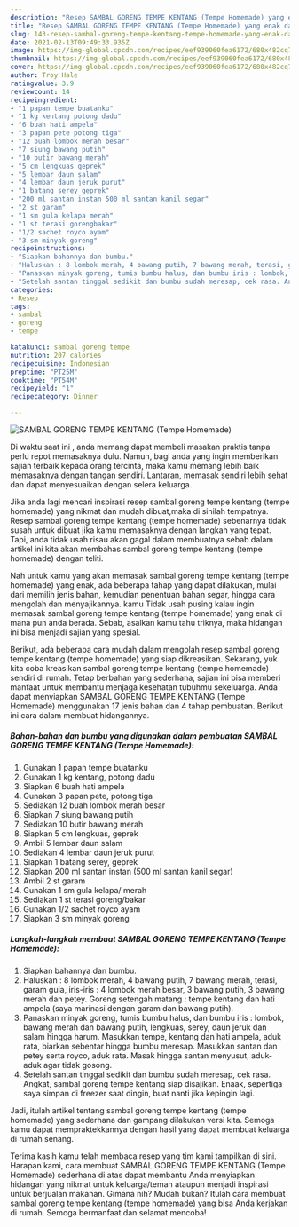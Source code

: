 ```yaml
---
description: "Resep SAMBAL GORENG TEMPE KENTANG (Tempe Homemade) yang enak dan Mudah Dibuat"
title: "Resep SAMBAL GORENG TEMPE KENTANG (Tempe Homemade) yang enak dan Mudah Dibuat"
slug: 143-resep-sambal-goreng-tempe-kentang-tempe-homemade-yang-enak-dan-mudah-dibuat
date: 2021-02-13T09:49:33.935Z
image: https://img-global.cpcdn.com/recipes/eef939060fea6172/680x482cq70/sambal-goreng-tempe-kentang-tempe-homemade-foto-resep-utama.jpg
thumbnail: https://img-global.cpcdn.com/recipes/eef939060fea6172/680x482cq70/sambal-goreng-tempe-kentang-tempe-homemade-foto-resep-utama.jpg
cover: https://img-global.cpcdn.com/recipes/eef939060fea6172/680x482cq70/sambal-goreng-tempe-kentang-tempe-homemade-foto-resep-utama.jpg
author: Troy Hale
ratingvalue: 3.9
reviewcount: 14
recipeingredient:
- "1 papan tempe buatanku"
- "1 kg kentang potong dadu"
- "6 buah hati ampela"
- "3 papan pete potong tiga"
- "12 buah lombok merah besar"
- "7 siung bawang putih"
- "10 butir bawang merah"
- "5 cm lengkuas geprek"
- "5 lembar daun salam"
- "4 lembar daun jeruk purut"
- "1 batang serey geprek"
- "200 ml santan instan 500 ml santan kanil segar"
- "2 st garam"
- "1 sm gula kelapa merah"
- "1 st terasi gorengbakar"
- "1/2 sachet royco ayam"
- "3 sm minyak goreng"
recipeinstructions:
- "Siapkan bahannya dan bumbu."
- "Haluskan : 8 lombok merah, 4 bawang putih, 7 bawang merah, terasi, garam gula, iris-iris : 4 lombok merah besar, 3 bawang putih, 3 bawang merah dan petey. Goreng setengah matang : tempe kentang dan hati ampela (saya marinasi dengan garam dan bawang putih)."
- "Panaskan minyak goreng, tumis bumbu halus, dan bumbu iris : lombok, bawang merah dan bawang putih, lengkuas, serey, daun jeruk dan salam hingga harum. Masukkan tempe, kentang dan hati ampela, aduk rata, biarkan sebentar hingga bumbu meresap. Masukkan santan dan petey serta royco, aduk rata. Masak hingga santan menyusut, aduk-aduk agar tidak gosong."
- "Setelah santan tinggal sedikit dan bumbu sudah meresap, cek rasa. Angkat, sambal goreng tempe kentang siap disajikan. Enaak, sepertiga saya simpan di freezer saat dingin, buat nanti jika kepingin lagi."
categories:
- Resep
tags:
- sambal
- goreng
- tempe

katakunci: sambal goreng tempe 
nutrition: 207 calories
recipecuisine: Indonesian
preptime: "PT25M"
cooktime: "PT54M"
recipeyield: "1"
recipecategory: Dinner

---
```



![SAMBAL GORENG TEMPE KENTANG (Tempe Homemade)](https://img-global.cpcdn.com/recipes/eef939060fea6172/680x482cq70/sambal-goreng-tempe-kentang-tempe-homemade-foto-resep-utama.jpg)

Di waktu  saat ini , anda memang dapat membeli masakan praktis tanpa perlu repot memasaknya dulu. Namun, bagi anda yang ingin memberikan sajian terbaik kepada orang tercinta, maka kamu memang lebih baik memasaknya dengan tangan sendiri. Lantaran, memasak sendiri lebih sehat dan dapat menyesuaikan dengan selera keluarga.

Jika anda lagi mencari inspirasi resep sambal goreng tempe kentang (tempe homemade) yang nikmat dan mudah dibuat,maka di sinilah tempatnya. Resep sambal goreng tempe kentang (tempe homemade)  sebenarnya tidak susah untuk dibuat jika kamu memasaknya dengan langkah yang tepat. Tapi, anda tidak usah risau akan gagal dalam membuatnya 
sebab dalam artikel ini kita akan membahas sambal goreng tempe kentang (tempe homemade) dengan teliti.  



Nah untuk kamu yang akan memasak sambal goreng tempe kentang (tempe homemade) yang enak, ada beberapa tahap yang dapat dilakukan, mulai dari memilih jenis bahan, kemudian penentuan bahan segar, hingga cara mengolah dan menyajikannya. kamu Tidak usah pusing kalau ingin memasak sambal goreng tempe kentang (tempe homemade) yang enak di mana pun anda berada. Sebab, asalkan kamu  tahu triknya, maka hidangan ini bisa menjadi sajian yang spesial.

Berikut, ada beberapa cara mudah dalam mengolah resep sambal goreng tempe kentang (tempe homemade) yang siap dikreasikan. Sekarang, yuk kita coba kreasikan sambal goreng tempe kentang (tempe homemade) sendiri di rumah. Tetap berbahan yang sederhana, sajian ini bisa memberi manfaat untuk membantu menjaga kesehatan tubuhmu sekeluarga. Anda dapat menyiapkan SAMBAL GORENG TEMPE KENTANG (Tempe Homemade) menggunakan 17 jenis bahan dan 4 tahap pembuatan. Berikut ini cara dalam membuat hidangannya.

<!--inarticleads1-->

##### Bahan-bahan dan bumbu yang digunakan dalam pembuatan SAMBAL GORENG TEMPE KENTANG (Tempe Homemade):

1. Gunakan 1 papan tempe buatanku
1. Gunakan 1 kg kentang, potong dadu
1. Siapkan 6 buah hati ampela
1. Gunakan 3 papan pete, potong tiga
1. Sediakan 12 buah lombok merah besar
1. Siapkan 7 siung bawang putih
1. Sediakan 10 butir bawang merah
1. Siapkan 5 cm lengkuas, geprek
1. Ambil 5 lembar daun salam
1. Sediakan 4 lembar daun jeruk purut
1. Siapkan 1 batang serey, geprek
1. Siapkan 200 ml santan instan (500 ml santan kanil segar)
1. Ambil 2 st garam
1. Gunakan 1 sm gula kelapa/ merah
1. Sediakan 1 st terasi goreng/bakar
1. Gunakan 1/2 sachet royco ayam
1. Siapkan 3 sm minyak goreng




<!--inarticleads2-->

##### Langkah-langkah membuat SAMBAL GORENG TEMPE KENTANG (Tempe Homemade):

1. Siapkan bahannya dan bumbu.
1. Haluskan : 8 lombok merah, 4 bawang putih, 7 bawang merah, terasi, garam gula, iris-iris : 4 lombok merah besar, 3 bawang putih, 3 bawang merah dan petey. Goreng setengah matang : tempe kentang dan hati ampela (saya marinasi dengan garam dan bawang putih).
1. Panaskan minyak goreng, tumis bumbu halus, dan bumbu iris : lombok, bawang merah dan bawang putih, lengkuas, serey, daun jeruk dan salam hingga harum. Masukkan tempe, kentang dan hati ampela, aduk rata, biarkan sebentar hingga bumbu meresap. Masukkan santan dan petey serta royco, aduk rata. Masak hingga santan menyusut, aduk-aduk agar tidak gosong.
1. Setelah santan tinggal sedikit dan bumbu sudah meresap, cek rasa. Angkat, sambal goreng tempe kentang siap disajikan. Enaak, sepertiga saya simpan di freezer saat dingin, buat nanti jika kepingin lagi.




Jadi, itulah artikel tentang  sambal goreng tempe kentang (tempe homemade)  yang sederhana dan gampang dilakukan versi kita. Semoga kamu dapat mempraktekkannya dengan hasil yang dapat membuat keluarga di rumah senang. 

Terima kasih kamu telah membaca resep yang tim kami tampilkan di sini. Harapan kami, cara membuat  SAMBAL GORENG TEMPE KENTANG (Tempe Homemade) sederhana di atas dapat membantu Anda menyiapkan hidangan yang nikmat untuk keluarga/teman ataupun menjadi inspirasi untuk berjualan makanan. Gimana nih? Mudah bukan? Itulah cara membuat sambal goreng tempe kentang (tempe homemade) yang bisa Anda kerjakan di rumah. Semoga bermanfaat dan selamat mencoba!

